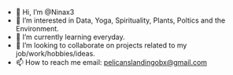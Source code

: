 - 👋 Hi, I’m @Ninax3
- 👀 I’m interested in Data, Yoga, Spirituality, Plants, Poltics and the Environment.
- 🌱 I’m currently learning everyday.
- 💞️ I’m looking to collaborate on projects related to my job/work/hobbies/ideas. 
- 📫 How to reach me email: pelicanslandingobx@gmail.com

<!---
Ninax3/Ninax3 is a ✨ special ✨ repository because its `README.md` (this file) appears on your GitHub profile.
You can click the Preview link to take a look at your changes.
--->
